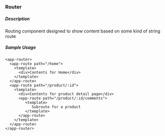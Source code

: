 ### Router

##### Description

Routing component designed to show content based on some kind of string route


##### Sample Usage

```
<app-router>
  <app-route path="/home">
    <template>
      <div>Contents for Home</div>
    </template>
  </app-route>
  <app-route path="/product/:id">
    <template>
      <div>Contents for product detail page</div>
      <app-route path="/product/:id/comments">
         <template>
            Subroute for a product
         </template>
      </app-route>
    </template>
  </app-route>
</app-router>
```
